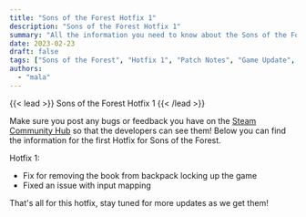 ```yaml
---
title: "Sons of the Forest Hotfix 1"
description: "Sons of the Forest Hotfix 1"
summary: "All the information you need to know about the Sons of the Forest Hotfix 1"
date: 2023-02-23
draft: false
tags: ["Sons of the Forest", "Hotfix 1", "Patch Notes", "Game Update", "New Content"]
authors:
  - "mala"
---
```


{{< lead >}}
Sons of the Forest Hotfix 1
{{< /lead >}}

Make sure you post any bugs or feedback you have on the [Steam Community Hub](https://steamcommunity.com/app/1326470/discussions/) so that the developers can see them!
Below you can find the information for the first Hotfix for Sons of the Forest.

Hotfix 1:
- Fix for removing the book from backpack locking up the game
- Fixed an issue with input mapping

That's all for this hotfix, stay tuned for more updates as we get them! 